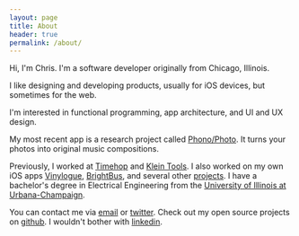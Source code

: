 ```yaml
---
layout: page
title: About
header: true
permalink: /about/
---
```


Hi, I'm Chris. I'm a software developer originally from Chicago, Illinois.

I like designing and developing products, usually for iOS devices, but sometimes for the web.

I'm interested in functional programming, app architecture, and UI and UX design.

My most recent app is a research project called [Phono/Photo](https://itunes.apple.com/us/app/photo-phono/id1202606014?mt=8). It turns your photos into original music compositions.

Previously, I worked at [Timehop](http://timehop.com) and [Klein Tools](http://kleintools.com). I also worked on my own iOS apps [Vinylogue](/apps/vinylogue), [BrightBus](/apps/brightbuscu), and several other [projects](/portfolio). I have a bachelor's degree in Electrical Engineering from the [University of Illinois at Urbana-Champaign](http://www.ece.illinois.edu/).

You can contact me via [email](mailto:chris@twocentstudios.com) or [twitter](http://twitter.com/twocentstudios). Check out my open source projects on [github](http://github.com/twocentstudios). I wouldn't bother with [linkedin](http://www.linkedin.com/pub/christopher-trott/19/b64/1b2).
